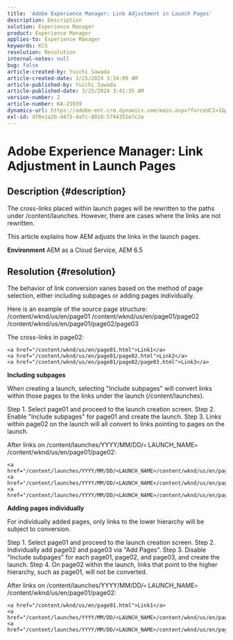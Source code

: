 ```yaml
---
title: 'Adobe Experience Manager: Link Adjustment in Launch Pages'
description: Description
solution: Experience Manager
product: Experience Manager
applies-to: Experience Manager
keywords: KCS
resolution: Resolution
internal-notes: null
bug: false
article-created-by: Yuichi Sawada
article-created-date: 3/25/2024 3:34:09 AM
article-published-by: Yuichi Sawada
article-published-date: 3/25/2024 3:41:35 AM
version-number: 2
article-number: KA-23939
dynamics-url: https://adobe-ent.crm.dynamics.com/main.aspx?forceUCI=1&pagetype=entityrecord&etn=knowledgearticle&id=68840384-58ea-ee11-a204-6045bd006268
exl-id: df0e1a2b-d475-4afc-8010-5744355e7c2a
---
```

# Adobe Experience Manager: Link Adjustment in Launch Pages

## Description {#description}


The cross-links placed within launch pages will be rewritten to the paths under /content/launches. However, there are cases where the links are not rewritten.

 This article explains how AEM adjusts the links in the launch pages.

<b>Environment</b>
 AEM as a Cloud Service, AEM 6.5


## Resolution {#resolution}


The behavior of link conversion varies based on the method of page selection, either including subpages or adding pages individually.

Here is an example of the source page structure:
/content/wknd/us/en/page01
/content/wknd/us/en/page01/page02
/content/wknd/us/en/page01/page02/page03

The cross-links in page02:


```
<a href="/content/wknd/us/en/page01.html">Link1</a>
<a href="/content/wknd/us/en/page01/page02.html">Link2</a>
<a href="/content/wknd/us/en/page01/page02/page03.html">Link3</a>
```


<b>Including subpages</b>

When creating a launch, selecting "Include subpages" will convert links within those pages to the links under the launch (/content/launches).

Step 1. Select page01 and proceed to the launch creation screen.
Step 2. Enable "Include subpages" for page01 and create the launch.
Step 3. Links within page02 on the launch will all convert to links pointing to pages on the launch.

After links on /content/launches/YYYY/MM/DD/`<` LAUNCH_NAME`>` /content/wknd/us/en/page01/page02:


```
<a href="/content/launches/YYYY/MM/DD/<LAUNCH_NAME>/content/wknd/us/en/page01.html">Link1</a>
<a href="/content/launches/YYYY/MM/DD/<LAUNCH_NAME>/content/wknd/us/en/page01/page02.html">Link2</a>
<a href="/content/launches/YYYY/MM/DD/<LAUNCH_NAME>/content/wknd/us/en/page01/page02/page03.html">Link3</a>
```


<b>Adding pages individually</b>

For individually added pages, only links to the lower hierarchy will be subject to conversion.

Step 1. Select page01 and proceed to the launch creation screen.
Step 2. Individually add page02 and page03 via "Add Pages".
Step 3. Disable "Include subpages" for each page01, page02, and page03, and create the launch.
Step 4. On page02 within the launch, links that point to the higher hierarchy, such as page01, will not be converted.

After links on /content/launches/YYYY/MM/DD/`<` LAUNCH_NAME`>` /content/wknd/us/en/page01/page02:


```
<a href="/content/wknd/us/en/page01.html">Link1</a> 
<a href="/content/launches/YYYY/MM/DD/<LAUNCH_NAME>/content/wknd/us/en/page01/page02.html">Link2</a>
<a href="/content/launches/YYYY/MM/DD/<LAUNCH_NAME>/content/wknd/us/en/page01/page02/page03.html">Link3</a>
```
